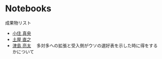 # Notebooks

成果物リスト

* [小住 真央](http://nbviewer.jupyter.org/github/m21kosumi/MyMatching.jl/blob/master/MyMatching_demo3.ipynb?flush_cache=true)
* [土屋 直之](http://nbviewer.jupyter.org/github/NTsuchiya0127/MyMatching.jl/blob/master/MyMatching_demo2.ipynb)
* [津島 亮太](http://nbviewer.jupyter.org/github/R-Tsushima/MyMatching.jl/blob/master/src/Deferred_Acceptance_demo3.ipynb)
　多対多への拡張と受入側がウソの選好表を示した時に得をするかについて
